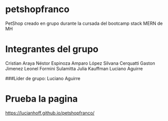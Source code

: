 # petshopfranco

PetShop creado en grupo durante la cursada del bootcamp stack MERN de MH

# Integrantes del grupo

Cristian Araya
Néstor Espinoza
Amparo López
Silvana Cerquatti
Gaston Jimenez
Leonel Formini
Sulamitta Julia Kauffman
Luciano Aguirre

###Lider de grupo: Luciano Aguirre

# Prueba la pagina 

https://lucianhoff.github.io/petshopfranco/
